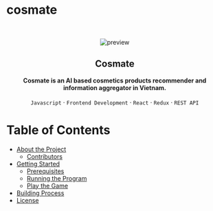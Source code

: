 # cosmate


<!-- PROJECT LOGO -->
<br />
<p align="center">
    <img src="images/preview.png" alt="preview">
</p>

<h2 align="center">Cosmate</h2>

<p align="center">
<strong>Cosmate is an AI based cosmetics products recommender and information aggregator in Vietnam. </strong>
<br />
<br />
<code>Javascript</code>
·
<code>Frontend Development</code>
·
<code>React</code>
·
<code>Redux</code> 
·
<code>REST API</code>
</p>


<!-- TABLE OF CONTENTS -->
# Table of Contents

* [About the Project](#about-the-project)
  * [Contributors](#contributors)
* [Getting Started](#getting-started)
  * [Prerequisites](#prerequisites)
  * [Running the Program](#running-the-program)
  * [Play the Game](#play-the-game)
* [Building Process](#building-process)
* [License](#license)
